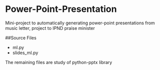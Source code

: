 # Power-Point-Presentation

Mini-project to automatically generating power-point presentations from music letter, project to IPND praise minister

##Source Files
* ml.py
* slides_ml.py

The remaining files are study of python-pptx library
